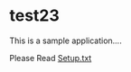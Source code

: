 test23
======

This is a sample application....

Please Read  <a href="https://github.com/DimitrisAgelakis/test23/blob/master/setup.txt">Setup.txt</a>
